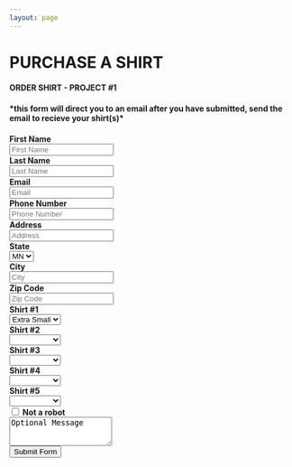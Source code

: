```yaml
---
layout: page
---
```


# __PURCHASE A SHIRT__

<section>
    <h4>ORDER SHIRT - PROJECT #1<h4>
	<div> *this form will direct you to an email after you have submitted, send the email to recieve your shirt(s)*
    <h4> <h4>
<form class="form-horizontal" action="mailto:support@weartapparel.com" method="post" enctype="text/plain">
        <div class="form-group">
            <label for="inputfn3" class="col-sm-2 control-label">First Name</label>
	    <div class="col-sm-10">
            <input class="form-control" type="text" name="firstname" id="demo-firstname" placeholder="First Name">
    	 </div>
	</div>
    	<div class="form-group">
	    <label for="inputln3" class="col-sm-2 control-label">Last Name</label>
            <div class="col-sm-10">
            <input class="form-control" type="text" name="lastname" id="demo-lastname" value="" placeholder="Last Name" />
         </div>
	</div>
        <div class="form-group">
	    <label for="inputemail3" class="col-sm-2 control-label">Email</label> 
            <div class="col-sm-10">
            <input class="form-control" type="email" name="email" id="demo-email" value="" placeholder="Email" />
    	 </div>
	</div>
        <div class="form-group">
	    <label for="inputphone3" class="col-sm-2 control-label">Phone Number</label>
            <div class="col-sm-10">
            <input class="form-control" type="text" name="phonenumber" id="demo-phonenumber" value="" placeholder="Phone Number" />
    	 </div>
	</div>
        <div class="form-group">
	    <label for="inputaddress3" class="col-sm-2 control-label">Address</label>
            <div class="col-sm-10">
            <input class="form-control" type="text"  name="address" id="demo-address" value="" placeholder="Address" /> 
         </div>
	</div>
        <div class="form-group">
	    <label for="inputstate3" class="col-sm-2 control-label">State</label>
            <div class="col-sm-10">
            <select name="state" class="form-control">
               <option>MN</option>
            </select>
	 </div>
	</div>
        <div class="form-group">
            <label for="inputcity3" class="col-sm-2 control-label">City</label>
            <div class="col-sm-10">
            <input class="form-control" type="text"  name="city" id="demo-city" value="" placeholder="City" />   
         </div>
	</div>
        <div class="form-group">
            <label for="inputzip3" class="col-sm-2 control-label">Zip Code</label>
            <div class="col-sm-10">
            <input class="form-control" type="text"  name="zip" id="demo-zip" value="" placeholder="Zip Code" />
	 </div>
	</div>
	<div>
	<div class="form-group">
	    <label for="inputshirt13" class="col-sm-2 control-label">Shirt #1</label>
	    <div class="col-sm-10">
            <select name="firstshirt" class="form-control">
	        <option>Extra Small</option>
		<option>Small</option>
		<option>Medium</option>
		<option>Large</option>
	    </select>
	 </div>
	</div>
	<div>
        <div class="form-group">
            <label for="inputshirt23" class="col-sm-2 control-label">Shirt #2</label>
            <div class="col-sm-10">
            <select name="firstshirt" class="form-control">
		<option></option>
                <option>Extra Small</option>
                <option>Small</option>
                <option>Medium</option>
                <option>Large</option>
            </select>
         </div>
        </div>
        <div>
        <div class="form-group">
            <label for="inputshirt33" class="col-sm-2 control-label">Shirt #3</label>
            <div class="col-sm-10">
            <select name="firstshirt" class="form-control">										                          <option></option>
                <option>Extra Small</option>
                <option>Small</option>
                <option>Medium</option>
                <option>Large</option>
            </select>
         </div>
        </div>
        <div>
        <div class="form-group">
            <label for="inputshirt43" class="col-sm-2 control-label">Shirt #4</label>
            <div class="col-sm-10">
            <select name="firstshirt" class="form-control">
                <option></option>
		<option>Extra Small</option>
                <option>Small</option>
                <option>Medium</option>
                <option>Large</option>
            </select>
         </div>
        </div>
        <div>
        <div class="form-group">
            <label for="inputshirt53" class="col-sm-2 control-label">Shirt #5</label>
            <div class="col-sm-10">
            <select name="firstshirt" class="form-control">
                <option></option>
		<option>Extra Small</option>
                <option>Small</option>
                <option>Medium</option>
                <option>Large</option>
            </select>
         </div>
        </div>
        <div>
        <div class="checkbox-inline">
                <label>
                   <input type="checkbox" value="">
                   Not a robot
                </label>
        </div>
        <div>
         <textarea class="form-control" name="message" rows="3">Optional Message</textarea>
         </div>
	<button type="submit" class="btn btn-default btn-lg btn-block">Submit Form</button>

